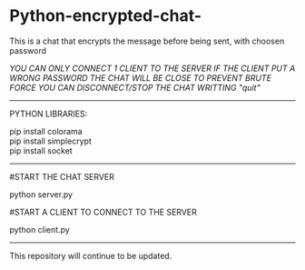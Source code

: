 # Python-encrypted-chat-
This is a chat that encrypts the message before being sent, with choosen password

*YOU CAN ONLY CONNECT 1 CLIENT TO THE SERVER*
*IF THE CLIENT PUT A WRONG PASSWORD THE CHAT WILL BE CLOSE TO PREVENT BRUTE FORCE*
*YOU CAN DISCONNECT/STOP THE CHAT WRITTING "quit"*

*****************************************************************************************************************************
PYTHON LIBRARIES:                       

pip install colorama                    
pip install simplecrypt                 
pip install socket                      
*****************************************************************************************************************************
#START THE CHAT SERVER

python server.py

#START A CLIENT TO CONNECT TO THE SERVER 

python client.py
*****************************************************************************************************************************

This repository will continue to be updated.
